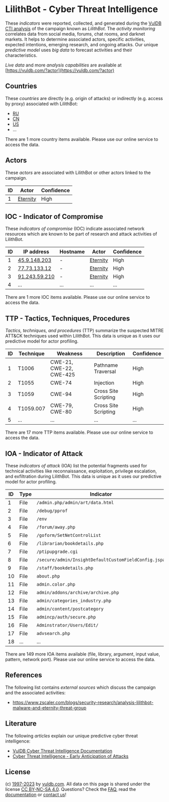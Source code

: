 # LilithBot - Cyber Threat Intelligence

These _indicators_ were reported, collected, and generated during the [VulDB CTI analysis](https://vuldb.com/?kb.cti) of the campaign known as _LilithBot_. The _activity monitoring_ correlates data from social media, forums, chat rooms, and darknet markets. It helps to determine associated actors, specific activities, expected intentions, emerging research, and ongoing attacks. Our unique _predictive model_ uses _big data_ to forecast activities and their characteristics.

_Live data_ and more _analysis capabilities_ are available at [https://vuldb.com/?actor](https://vuldb.com/?actor)

## Countries

These _countries_ are directly (e.g. origin of attacks) or indirectly (e.g. access by proxy) associated with LilithBot:

* [RU](https://vuldb.com/?country.ru)
* [CN](https://vuldb.com/?country.cn)
* [US](https://vuldb.com/?country.us)
* ...

There are 1 more country items available. Please use our online service to access the data.

## Actors

These _actors_ are associated with LilithBot or other actors linked to the campaign.

ID | Actor | Confidence
-- | ----- | ----------
1 | [Eternity](https://vuldb.com/?actor.eternity) | High

## IOC - Indicator of Compromise

These _indicators of compromise_ (IOC) indicate associated network resources which are known to be part of research and attack activities of LilithBot.

ID | IP address | Hostname | Actor | Confidence
-- | ---------- | -------- | ----- | ----------
1 | [45.9.148.203](https://vuldb.com/?ip.45.9.148.203) | - | [Eternity](https://vuldb.com/?actor.eternity) | High
2 | [77.73.133.12](https://vuldb.com/?ip.77.73.133.12) | - | [Eternity](https://vuldb.com/?actor.eternity) | High
3 | [91.243.59.210](https://vuldb.com/?ip.91.243.59.210) | - | [Eternity](https://vuldb.com/?actor.eternity) | High
4 | ... | ... | ... | ...

There are 1 more IOC items available. Please use our online service to access the data.

## TTP - Tactics, Techniques, Procedures

_Tactics, techniques, and procedures_ (TTP) summarize the suspected MITRE ATT&CK techniques used within LilithBot. This data is unique as it uses our predictive model for actor profiling.

ID | Technique | Weakness | Description | Confidence
-- | --------- | -------- | ----------- | ----------
1 | T1006 | CWE-21, CWE-22, CWE-425 | Pathname Traversal | High
2 | T1055 | CWE-74 | Injection | High
3 | T1059 | CWE-94 | Cross Site Scripting | High
4 | T1059.007 | CWE-79, CWE-80 | Cross Site Scripting | High
5 | ... | ... | ... | ...

There are 17 more TTP items available. Please use our online service to access the data.

## IOA - Indicator of Attack

These _indicators of attack_ (IOA) list the potential fragments used for technical activities like reconnaissance, exploitation, privilege escalation, and exfiltration during LilithBot. This data is unique as it uses our predictive model for actor profiling.

ID | Type | Indicator | Confidence
-- | ---- | --------- | ----------
1 | File | `/admin.php/admin/art/data.html` | High
2 | File | `/debug/pprof` | Medium
3 | File | `/env` | Low
4 | File | `/forum/away.php` | High
5 | File | `/goform/SetNetControlList` | High
6 | File | `/librarian/bookdetails.php` | High
7 | File | `/ptipupgrade.cgi` | High
8 | File | `/secure/admin/InsightDefaultCustomFieldConfig.jspa` | High
9 | File | `/staff/bookdetails.php` | High
10 | File | `about.php` | Medium
11 | File | `admin.color.php` | High
12 | File | `admin/addons/archive/archive.php` | High
13 | File | `admin/categories_industry.php` | High
14 | File | `admin/content/postcategory` | High
15 | File | `admincp/auth/secure.php` | High
16 | File | `Adminstrator/Users/Edit/` | High
17 | File | `advsearch.php` | High
18 | ... | ... | ...

There are 149 more IOA items available (file, library, argument, input value, pattern, network port). Please use our online service to access the data.

## References

The following list contains _external sources_ which discuss the campaign and the associated activities:

* https://www.zscaler.com/blogs/security-research/analysis-lilithbot-malware-and-eternity-threat-group

## Literature

The following _articles_ explain our unique predictive cyber threat intelligence:

* [VulDB Cyber Threat Intelligence Documentation](https://vuldb.com/?kb.cti)
* [Cyber Threat Intelligence - Early Anticipation of Attacks](https://www.scip.ch/en/?labs.20201022)

## License

(c) [1997-2023](https://vuldb.com/?kb.changelog) by [vuldb.com](https://vuldb.com/?kb.about). All data on this page is shared under the license [CC BY-NC-SA 4.0](https://creativecommons.org/licenses/by-nc-sa/4.0/). Questions? Check the [FAQ](https://vuldb.com/?kb.faq), read the [documentation](https://vuldb.com/?kb) or [contact us](https://vuldb.com/?contact)!
